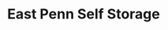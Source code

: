 ---
title: "East Penn Self Storage"
url: /emmaus/east-penn-self-storage-allen-street/
shop: storage rental
---